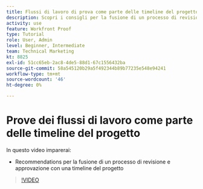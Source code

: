 ```yaml
---
title: Flussi di lavoro di prova come parte delle timeline del progetto
description: Scopri i consigli per la fusione di un processo di revisione e approvazione con una timeline del progetto in [!DNL  Workfront].
activity: use
feature: Workfront Proof
type: Tutorial
role: User, Admin
level: Beginner, Intermediate
team: Technical Marketing
kt: 8825
exl-id: 51cc65eb-2ac8-4de5-88d1-67c1556432ba
source-git-commit: 58a545120b29a5f492344b89b77235e548e94241
workflow-type: tm+mt
source-wordcount: '46'
ht-degree: 0%

---
```


# Prove dei flussi di lavoro come parte delle timeline del progetto

In questo video imparerai:

* Recommendations per la fusione di un processo di revisione e approvazione con una timeline del progetto

>[!VIDEO](https://video.tv.adobe.com/v/335125/?quality=12)

<!--
This is a duplicate and not used in the TOC
-->
